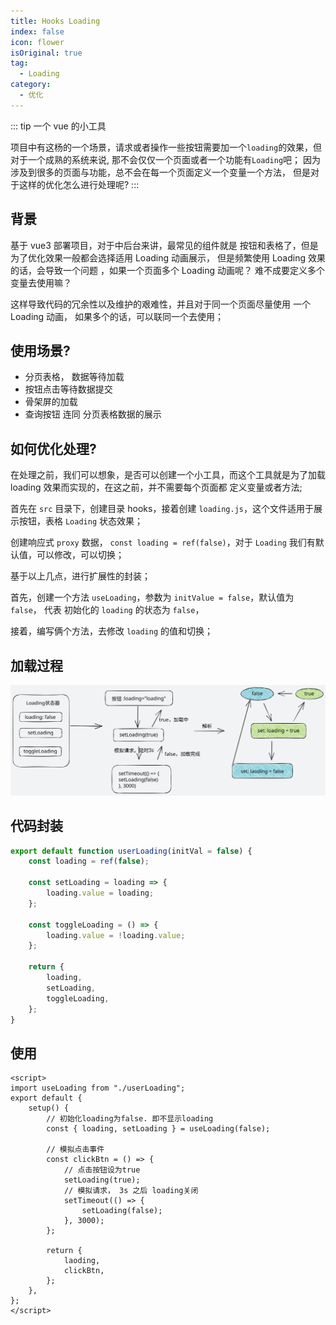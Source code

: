 ```yaml
---
title: Hooks Loading
index: false
icon: flower
isOriginal: true
tag:
  - Loading
category:
  - 优化
---
```


::: tip 一个 vue 的小工具

项目中有这杨的一个场景，请求或者操作一些按钮需要加一个`loading`的效果，但对于一个成熟的系统来说, 那不会仅仅一个页面或者一个功能有`Loading`吧；
因为涉及到很多的页面与功能，总不会在每一个页面定义一个变量一个方法， 但是对于这样的优化怎么进行处理呢?
:::

## 背景

基于 vue3 部署项目，对于中后台来讲，最常见的组件就是 按钮和表格了，但是为了优化效果一般都会选择适用 Loading 动画展示， 但是频繁使用 Loading 效果的话，会导致一个问题
，如果一个页面多个 Loading 动画呢？ 难不成要定义多个变量去使用嘛？

这样导致代码的冗余性以及维护的艰难性，并且对于同一个页面尽量使用 一个 Loading 动画， 如果多个的话，可以联同一个去使用；

## 使用场景?

- 分页表格， 数据等待加载
- 按钮点击等待数据提交
- 骨架屏的加载
- 查询按钮 连同 分页表格数据的展示

## 如何优化处理?

在处理之前，我们可以想象，是否可以创建一个小工具，而这个工具就是为了加载 loading 效果而实现的，在这之前，并不需要每个页面都
定义变量或者方法;

首先在 `src` 目录下，创建目录 hooks，接着创建 `loading.js`，这个文件适用于展示按钮，表格 `Loading` 状态效果；

创建响应式 `proxy` 数据， `const loading = ref(false)`，对于 `Loading` 我们有默认值，可以修改，可以切换；

基于以上几点，进行扩展性的封装；

首先，创建一个方法 `useLoading`，参数为 `initValue = false`，默认值为 `false`， 代表 初始化的 `loading` 的状态为 `false`，

接着，编写俩个方法，去修改 `loading` 的值和切换；

## 加载过程

![加载过程图](/assets/images/hooks_loading.svg)

## 代码封装

```js
export default function userLoading(initVal = false) {
	const loading = ref(false);

	const setLoading = loading => {
		loading.value = loading;
	};

	const toggleLoading = () => {
		loading.value = !loading.value;
	};

	return {
		loading,
		setLoading,
		toggleLoading,
	};
}
```

## 使用

```vue
<script>
import useLoading from "./userLoading";
export default {
	setup() {
		// 初始化loading为false. 即不显示loading
		const { loading, setLoading } = useLoading(false);

		// 模拟点击事件
		const clickBtn = () => {
			// 点击按钮设为true
			setLoading(true);
			// 模拟请求， 3s 之后 loading关闭
			setTimeout(() => {
				setLoading(false);
			}, 3000);
		};

		return {
			laoding,
			clickBtn,
		};
	},
};
</script>
```
